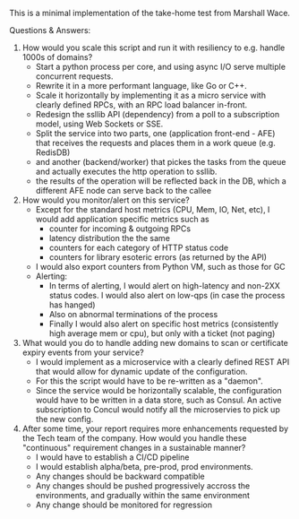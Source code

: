 This is a minimal implementation of the take-home test from Marshall Wace.

Questions & Answers:
1. How would you scale this script and run it with resiliency to e.g. handle 1000s of domains?
   * Start a python process per core, and using async I/O serve multiple concurrent requests.
   * Rewrite it in a more performant language, like Go or C++.
   * Scale it horizontally by implementing it as a micro service with clearly defined RPCs, with an RPC load balancer in-front.
   * Redesign the ssllib API (dependency) from a poll to a subscription model, using Web Sockets or SSE.
   * Split the service into two parts, one (application front-end - AFE) that receives the requests and places them in a work queue (e.g. RedisDB)
   * and another (backend/worker) that pickes the tasks from the queue and actually executes the http operation to ssllib.
   * the results of the operation will be reflected back in the DB, which a different AFE node can serve back to the callee 
2. How would you monitor/alert on this service?
   * Except for the standard host metrics (CPU, Mem, IO, Net, etc), I would add application specific metrics such as
       * counter for incoming & outgoing RPCs
       * latency distribution the the same
       * counters for each category of HTTP status code
       * counters for library esoteric errors (as returned by the API)
   * I would also export counters from Python VM, such as those for GC
   * Alerting:
       * In terms of alerting, I would alert on high-latency and non-2XX status codes. I would also alert on low-qps (in case the process has hanged)
       * Also on abnormal terminations of the process
       * Finally I would also alert on specific host metrics (consistently high average mem or cpu), but only with a ticket (not paging)
3. What would you do to handle adding new domains to scan or certificate expiry events from your service?
   * I would implement as a microservice with a clearly defined REST API that would allow for dynamic update of the configuration.
   * For this the script would have to be re-written as a "daemon".
   * Since the service would be horizontally scalable, the configuration would have to be written in a data store, such as Consul. An active subscription to Concul would notify all the microservies to pick up the new config.
4. After some time, your report requires more enhancements requested by the Tech team of the company. How would you handle these "continuous" requirement changes in a sustainable manner?
   * I would have to establish a CI/CD pipeline
   * I would establish alpha/beta, pre-prod, prod environments.
   * Any changes should be backward compatible
   * Any changes should be pushed progressively accross the environments, and gradually within the same environment
   * Any change should be monitored for regression
